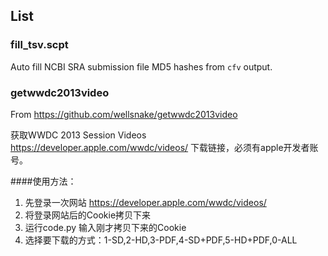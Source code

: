 ## List

### fill_tsv.scpt

Auto fill NCBI SRA submission file MD5 hashes from `cfv` output.

### getwwdc2013video

From https://github.com/wellsnake/getwwdc2013video

获取WWDC 2013 Session Videos https://developer.apple.com/wwdc/videos/ 下载链接，必须有apple开发者账号。

####使用方法：
1. 先登录一次网站 https://developer.apple.com/wwdc/videos/
2. 将登录网站后的Cookie拷贝下来
3. 运行code.py 输入刚才拷贝下来的Cookie
4. 选择要下载的方式：1-SD,2-HD,3-PDF,4-SD+PDF,5-HD+PDF,0-ALL

